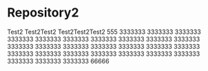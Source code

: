 # Repository2
Test2
Test2Test2
Test2Test2Test2
555
3333333
3333333
3333333
3333333
3333333
3333333
3333333
3333333
3333333
3333333
3333333
3333333
3333333
3333333
3333333
3333333
3333333
3333333
3333333
3333333
3333333
3333333
3333333
3333333
3333333
3333333
3333333
66666
